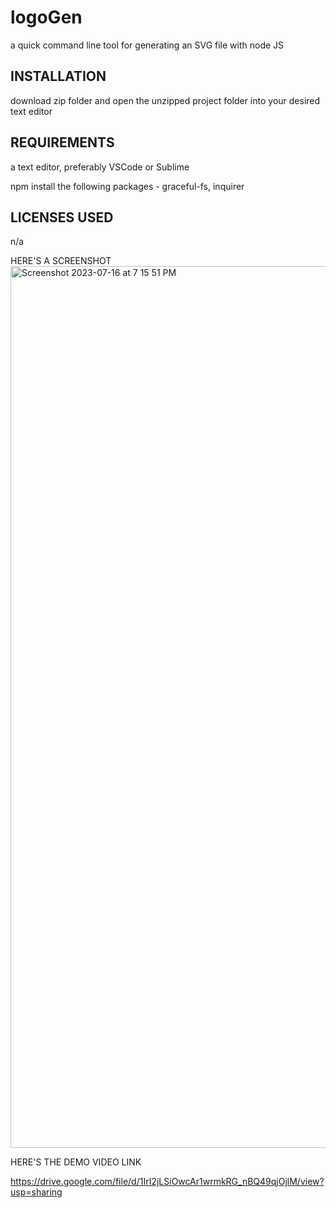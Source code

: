 # logoGen
a quick command line tool for generating an SVG file with node JS


INSTALLATION
------------
download zip folder and open the unzipped project folder into your desired text editor 


REQUIREMENTS
------------
a text editor, preferably VSCode or Sublime

npm install the following packages - graceful-fs, inquirer 


LICENSES USED
-------------
n/a


HERE'S A SCREENSHOT 
<img width="1411" alt="Screenshot 2023-07-16 at 7 15 51 PM" src="https://github.com/TannerRhines/logoGen/assets/129781576/95204e75-8d74-4903-988c-05a91f40ed01">


HERE'S THE DEMO VIDEO LINK

https://drive.google.com/file/d/1IrI2jLSiOwcAr1wrmkRG_nBQ49qjOjlM/view?usp=sharing

